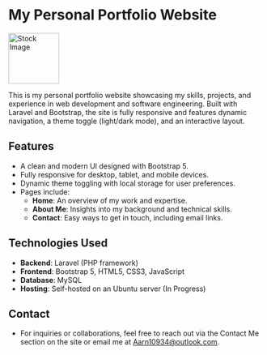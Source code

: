 # **My Personal Portfolio Website**
<p align="left">
  <img src="https://upload.wikimedia.org/wikipedia/commons/9/99/Sample_User_Icon.png](https://mir-s3-cdn-cf.behance.net/project_modules/disp/945b0225337909.563440870421b.png" alt="Stock Image" width="100"/>
</p>
This is my personal portfolio website showcasing my skills, projects, and experience in web development and software engineering. Built with Laravel and Bootstrap, the site is fully responsive and features dynamic navigation, a theme toggle (light/dark mode), and an interactive layout.

## **Features**
- A clean and modern UI designed with Bootstrap 5.
- Fully responsive for desktop, tablet, and mobile devices.
- Dynamic theme toggling with local storage for user preferences.
- Pages include:
  - **Home**: An overview of my work and expertise.
  - **About Me**: Insights into my background and technical skills.
  - **Contact**: Easy ways to get in touch, including email links.

## **Technologies Used**
- **Backend**: Laravel (PHP framework)
- **Frontend**: Bootstrap 5, HTML5, CSS3, JavaScript
- **Database**: MySQL
- **Hosting**: Self-hosted on an Ubuntu server (In Progress)

## **Contact**
- For inquiries or collaborations, feel free to reach out via the Contact Me section on the site or email me at Aarn10934@outlook.com.
